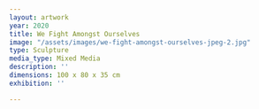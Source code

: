 ```yaml
---
layout: artwork
year: 2020
title: We Fight Amongst Ourselves
image: "/assets/images/we-fight-amongst-ourselves-jpeg-2.jpg"
type: Sculpture
media_type: Mixed Media
description: ''
dimensions: 100 x 80 x 35 cm
exhibition: ''

---
```


